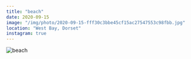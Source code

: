 ```yaml
---
title: "beach"
date: 2020-09-15
image: "/img/photo/2020-09-15-fff30c3bbe45cf15ac27547553c98fbb.jpg"
location: "West Bay, Dorset"
instagram: true
---
```


![beach](/img/photo/2020-09-15-fff30c3bbe45cf15ac27547553c98fbb.jpg)
